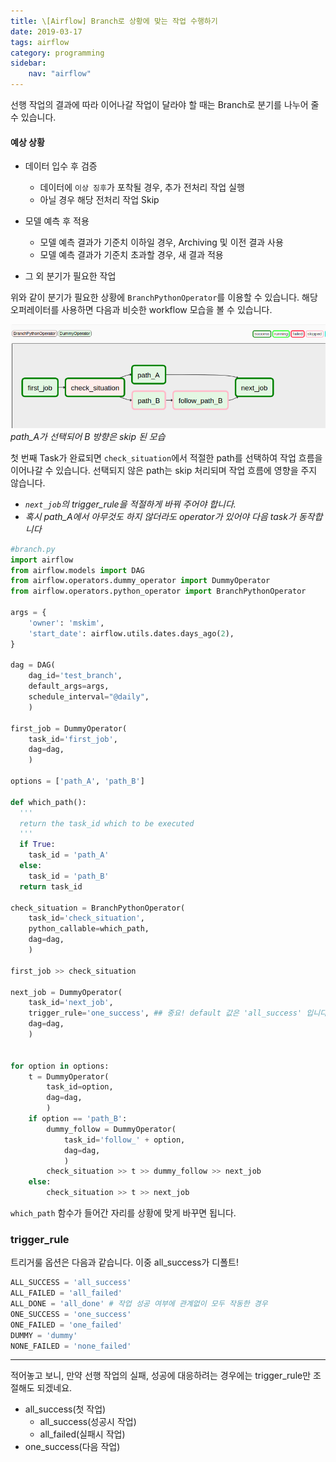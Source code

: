 ```yaml
---
title: \[Airflow] Branch로 상황에 맞는 작업 수행하기
date: 2019-03-17
tags: airflow
category: programming
sidebar:
    nav: "airflow"
---
```


선행 작업의 결과에 따라 이어나갈 작업이 달라야 할 때는 Branch로 분기를 나누어 줄 수 있습니다.

#### 예상 상황

- 데이터 입수 후 검증
  - 데이터에 `이상 징후`가 포착될 경우, 추가 전처리 작업 실행
  - 아닐 경우 해당 전처리 작업 Skip

- 모델 예측 후 적용
  - 모델 예측 결과가 기준치 이하일 경우, Archiving 및 이전 결과 사용
  - 모델 예측 결과가 기준치 초과할 경우, 새 결과 적용

- 그 외 분기가 필요한 작업


위와 같이 분기가 필요한 상황에 `BranchPythonOperator`를 이용할 수 있습니다.
해당 오퍼레이터를 사용하면 다음과 비슷한 workflow 모습을 볼 수 있습니다.

![img](/assets/img/post/airflow/branch.png)
*path_A가 선택되어 B 방향은 skip 된 모습*

첫 번째 Task가 완료되면 `check_situation`에서 적절한 path를 선택하여 작업 흐름을 이어나갈 수 있습니다. 선택되지 않은 path는 skip 처리되며 작업 흐름에 영향을 주지 않습니다.

- *`next_job`의 trigger_rule을 적절하게 바꿔 주어야 합니다.*
- *혹시 path_A에서 아무것도 하지 않더라도 operator가 있어야 다음 task가 동작합니다*


```python
#branch.py
import airflow
from airflow.models import DAG
from airflow.operators.dummy_operator import DummyOperator
from airflow.operators.python_operator import BranchPythonOperator

args = {
    'owner': 'mskim',
    'start_date': airflow.utils.dates.days_ago(2),
}

dag = DAG(
    dag_id='test_branch',
    default_args=args,
    schedule_interval="@daily",
    )

first_job = DummyOperator(
    task_id='first_job',
    dag=dag,
    )

options = ['path_A', 'path_B']

def which_path():
  '''
  return the task_id which to be executed
  '''
  if True:
    task_id = 'path_A'
  else:
    task_id = 'path_B'
  return task_id

check_situation = BranchPythonOperator(
    task_id='check_situation',
    python_callable=which_path,
    dag=dag,
    )

first_job >> check_situation

next_job = DummyOperator(
    task_id='next_job',
    trigger_rule='one_success', ## 중요! default 값은 'all_success' 입니다
    dag=dag,
    )


for option in options:
    t = DummyOperator(
        task_id=option,
        dag=dag,
        )
    if option == 'path_B':
        dummy_follow = DummyOperator(
            task_id='follow_' + option,
            dag=dag,
			)
        check_situation >> t >> dummy_follow >> next_job
    else:
        check_situation >> t >> next_job
```
`which_path` 함수가 들어간 자리를 상황에 맞게 바꾸면 됩니다.



### trigger_rule
트리거룰 옵션은 다음과 같습니다. 이중 all_success가 디폴트!
```python
ALL_SUCCESS = 'all_success'
ALL_FAILED = 'all_failed'
ALL_DONE = 'all_done' # 작업 성공 여부에 관계없이 모두 작동한 경우
ONE_SUCCESS = 'one_success'
ONE_FAILED = 'one_failed'
DUMMY = 'dummy'
NONE_FAILED = 'none_failed'
```

---

적어놓고 보니, 만약 선행 작업의 실패, 성공에 대응하려는 경우에는
trigger_rule만 조절해도 되겠네요.

- all_success(첫 작업)
  - all_success(성공시 작업)
  - all_failed(실패시 작업)
- one_success(다음 작업)
